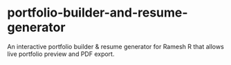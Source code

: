 # portfolio-builder-and-resume-generator
An interactive portfolio builder &amp; resume generator for Ramesh R that allows live portfolio preview and PDF export.
